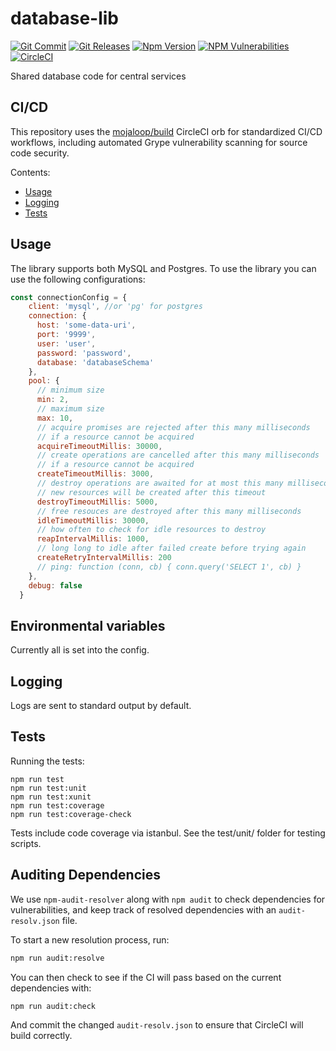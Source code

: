 # database-lib
[![Git Commit](https://img.shields.io/github/last-commit/mojaloop/database-lib.svg?style=flat)](https://github.com/mojaloop/database-lib/commits/main)
[![Git Releases](https://img.shields.io/github/release/mojaloop/database-lib.svg?style=flat)](https://github.com/mojaloop/database-lib/releases)
[![Npm Version](https://img.shields.io/npm/v/@mojaloop/database-lib.svg?style=flat)](https://www.npmjs.com/package/@mojaloop/database-lib)
[![NPM Vulnerabilities](https://img.shields.io/snyk/vulnerabilities/npm/@mojaloop/database-lib.svg?style=flat)](https://www.npmjs.com/package/@mojaloop/database-lib)
[![CircleCI](https://circleci.com/gh/mojaloop/database-lib.svg?style=svg)](https://circleci.com/gh/mojaloop/database-lib)

Shared database code for central services

## CI/CD

This repository uses the [mojaloop/build](https://github.com/mojaloop/ci-config-orb-build) CircleCI orb for standardized CI/CD workflows, including automated Grype vulnerability scanning for source code security.

Contents:

- [Usage](#usage)
- [Logging](#logging)
- [Tests](#tests)

## Usage
The library supports both MySQL and Postgres.
To use the library you can use the following configurations:
```javascript 1.8
const connectionConfig = {
    client: 'mysql', //or 'pg' for postgres
    connection: {
      host: 'some-data-uri',
      port: '9999',
      user: 'user',
      password: 'password',
      database: 'databaseSchema'
    },
    pool: {
      // minimum size
      min: 2,
      // maximum size
      max: 10,
      // acquire promises are rejected after this many milliseconds
      // if a resource cannot be acquired
      acquireTimeoutMillis: 30000,
      // create operations are cancelled after this many milliseconds
      // if a resource cannot be acquired
      createTimeoutMillis: 3000,
      // destroy operations are awaited for at most this many milliseconds
      // new resources will be created after this timeout
      destroyTimeoutMillis: 5000,
      // free resouces are destroyed after this many milliseconds
      idleTimeoutMillis: 30000,
      // how often to check for idle resources to destroy
      reapIntervalMillis: 1000,
      // long long to idle after failed create before trying again
      createRetryIntervalMillis: 200
      // ping: function (conn, cb) { conn.query('SELECT 1', cb) }
    },
    debug: false
  }
```

## Environmental variables

Currently all is set into the config.

## Logging

Logs are sent to standard output by default.

## Tests

Running the tests:

    npm run test
    npm run test:unit
    npm run test:xunit
    npm run test:coverage
    npm run test:coverage-check
        
Tests include code coverage via istanbul. See the test/unit/ folder for testing scripts.

## Auditing Dependencies

We use `npm-audit-resolver` along with `npm audit` to check dependencies for vulnerabilities, and keep track of resolved dependencies with an `audit-resolv.json` file.

To start a new resolution process, run:
```bash
npm run audit:resolve
```

You can then check to see if the CI will pass based on the current dependencies with:
```bash
npm run audit:check
```

And commit the changed `audit-resolv.json` to ensure that CircleCI will build correctly.

